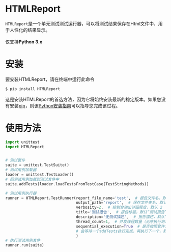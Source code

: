 # HTMLReport

`HTMLReport`是一个单元测试测试运行器，可以将测试结果保存在Html文件中，用于人性化的结果显示。<br><br>仅支持**Python 3.x**


# 安装
要安装HTMLReport，请在终端中运行此命令
```py
$ pip install HTMLReport
```
这是安装HTMLReport的首选方法，因为它将始终安装最新的稳定版本。如果您没有安装[pip](https://pip.pypa.io/)，则该[Python安装指南](http://docs.python-guide.org/en/latest/starting/installation/ "Python安装指南")可以指导您完成该过程。

# 使用方法
```py
import unittest
import HTMLReport


# 测试套件
suite = unittest.TestSuite()
# 测试用例加载器
loader = unittest.TestLoader()
# 把测试用例加载到测试套件中
suite.addTests(loader.loadTestsFromTestCase(TestStringMethods))

# 测试用例执行器
runner = HTMLReport.TestRunner(report_file_name='test',  # 报告文件名，默认“test”
                               output_path='report',  # 保存文件夹名，默认“report”
                               verbosity=2,  # 控制台输出详细程度，默认 2
                               title='测试报告',  # 报告标题，默认“测试报告”
                               description='无测试描述',  # 报告描述，默认“无测试描述”
                               thread_count=1,  # 并发线程数量（无序执行测试），默认数量 1
                               sequential_execution=True  # 是否按照套件添加(addTests)顺序执行，
                               # 会等待一个addTests执行完成，再执行下一个，默认 False
                               )
# 执行测试用例套件
runner.run(suite)
```
